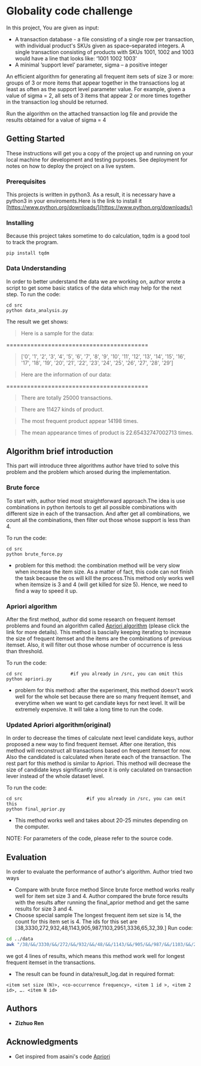 # Globality code challenge

In this project, You are given as input:
* A transaction database - a file consisting of a single row per transaction, with individual product's SKUs given as space–separated integers. A single transaction consisting of products with SKUs 1001, 1002 and 1003 would have a line that looks like: ‘1001 1002 1003' 
* A minimal ’support level’ parameter, sigma – a positive integer 

An efficient algorithm for generating all frequent item sets of size 3 or more: groups of 3 or more items that appear together in the transactions log at least as often as the support level parameter value. For example, given a value of sigma = 2, all sets of 3 items that appear 2 or more times together in the transaction log should be returned.

Run the algorithm on the attached transaction log file and provide the results obtained for a value of sigma = 4
## Getting Started

These instructions will get you a copy of the project up and running on your local machine for development and testing purposes. See deployment for notes on how to deploy the project on a live system.

### Prerequisites

This projects is written in python3. As a result, it is necessary have a python3 in your enviroments.Here is the link to install it [https://www.python.org/downloads/](https://www.python.org/downloads/)

### Installing

Because this project takes sometime to do calculation, tqdm is a good tool to track the program.
```
pip install tqdm
```
### Data Understanding

In order to better understand the data we are working on, author wrote a script to get some basic statics of the data which may help for the next step. To run the code:
```
cd src
python data_analysis.py
```
The result we get shows:
> Here is a sample for the data:

=========================================
>['0', '1', '2', '3', '4', '5', '6', '7', '8', '9', '10', '11', '12', '13', '14', '15', '16', '17', '18', '19', '20', '21', '22', '23', '24', '25', '26', '27', '28', '29']

>Here are the information of our data:

=========================================
>There are totally 25000 transactions.

>There are 11427 kinds of product.

>The most frequent product appear 14198 times.

>The mean appearance times of product is 22.65432747002713 times.

## Algorithm brief introduction 

This part will introduce three algorithms author have tried to solve this problem and the problem which arosed during the implementation.

### Brute force
To start with, author tried most straightforward approach.The idea is use combinations in python itertools to get all possible combinations with different size in each of the transaction. And after get all combinations, we count all the combinations, then filter out those whose support is less than 4. 

To run the code:
``` 
cd src
python brute_force.py  
```
* problem for this method: the combination method will be very slow when increase the item size. As a matter of fact, this code can not finish the task because the os will kill the process.This method only works well when itemsize is 3 and 4 (will get killed for size 5). Hence, we need to find a way to speed it up. 

### Apriori algorithm

After the first method, author did some research on frequent itemset problems and found an algorithm called [Apriori algorithm](https://www3.cs.stonybrook.edu/~cse634/lecture_notes/07apriori.pdf) (please click the link for more details). This method is bascially keeping iterating to increase the size of frequent itemset and the items are the combinations of previous itemset. Also, it will filter out those whose number of occurrence is less than threshold.

To run the code:
```
cd src                  #if you already in /src, you can omit this
python apriori.py 
```
* problem for this method: after the experiment, this method doesn't work well for the whole set because there are so many frequent itemset, and everytime when we want to get candiate keys for next level. It will be extremely expensive. It will take a long time to run the code.

### Updated Apriori algorithm(original)
In order to decrease the times of calculate next level candidate keys, author proposed a new way to find frequent itemset. After one iteration, this method will reconstruct all transactions based on frequent itemset for now. Also the candidated is calculated when iterate each of the transaction. The rest part for this method is similar to Apriori. This method will decrease the size of candidate keys significantly since it is only caculated on transaction lever instead of the whole dataset level.

To run the code:
```
cd src                        #if you already in /src, you can omit this
python final_aprior.py 
```
* This method works well and takes about 20-25 minutes depending on the computer.

NOTE: For parameters of the code, please refer to the source code.

## Evaluation
In order to evaluate the performance of author's algorithm. Author tried two ways
* Compare with brute force method
Since brute force method works really well for item set size 3 and 4. Author compared the brute force results with the results after running the final_aprior method and get the same results for size 3 and 4.
* Choose special sample
The longest frequent item set size is 14, the count for this item set is 4.
The ids for this set are  [38,3330,272,932,48,1143,905,987,1103,2951,3336,65,32,39.]
Run code:
```sh
cd ../data
awk "/38/&&/3330/&&/272/&&/932/&&/48/&&/1143/&&/905/&&/987/&&/1103/&&/2951/&&/3336/&&/65/&&/32/&&/39/" retail_25k.dat 
```

we got 4 lines of results, which means this method work well for longest frequent itemset in the transactions.


* The result can be found in data/result_log.dat in required format:
```
<item set size (N)>, <co-occurrence frequency>, <item 1 id >, <item 2 id>, …. <item N id>
```
## Authors

* **Zizhuo Ren** 

## Acknowledgments

* Get inspired from asaini's code [Apriori](https://github.com/asaini/Apriori)



